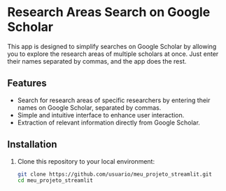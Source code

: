 # Research Areas Search on Google Scholar

This app is designed to simplify searches on Google Scholar by allowing you to explore the research areas of multiple scholars at once. Just enter their names separated by commas, and the app does the rest.

## Features
- Search for research areas of specific researchers by entering their names on Google Scholar, separated by commas.
- Simple and intuitive interface to enhance user interaction.
- Extraction of relevant information directly from Google Scholar.

## Installation

1. Clone this repository to your local environment:
   ```bash
   git clone https://github.com/usuario/meu_projeto_streamlit.git
   cd meu_projeto_streamlit
